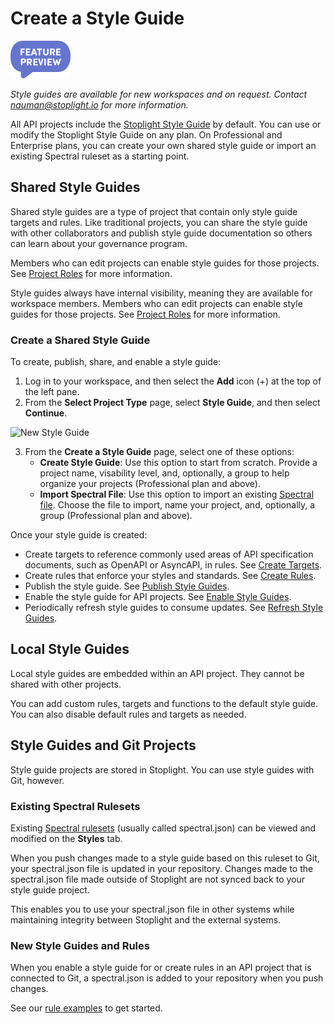 # Create a Style Guide

<!-- theme: info -->
<!--Shared style guides are available on the **Professional** and **Enterprise** plans.--> 

<!-- focus: false -->
![Feature Preview](../assets/images/badge-preview-small.png)

*Style guides are available for new workspaces and on request. Contact nauman@stoplight.io for more information.*

All API projects include the [Stoplight Style Guide](https://apistylebook.stoplight.io/docs/stoplight-style-guide) by default. You can use or modify the Stoplight Style Guide on any plan. On Professional and Enterprise plans, you can create your own shared style guide or import an existing Spectral ruleset as a starting point.

## Shared Style Guides
Shared style guides are a type of project that contain only style guide targets and rules. Like traditional projects, you can share the style guide with other collaborators and publish style guide documentation so others can learn about your governance program.

Members who can edit projects can enable style guides for those projects. See [Project Roles](../2.-workspaces/l.project-roles.md#project-roles) for more information. 

Style guides always have internal visibility, meaning they are available for workspace members. Members who can edit projects can enable style guides for those projects. See [Project Roles](../2.-workspaces/l.project-roles.md#project-roles) for more information.

### Create a Shared Style Guide

To create, publish, share, and enable a style guide:

1. Log in to your workspace, and then select the **Add** icon (+) at the top of the left pane.
2. From the **Select Project Type** page, select **Style Guide**, and then select **Continue**.

![New Style Guide](https://stoplight.io/api/v1/projects/cHJqOjI/images/2SxFV8GGyxo)


3. From the **Create a Style Guide** page, select one of these options:
    - **Create Style Guide**: Use this option to start from scratch. Provide a project name, visability level, and, optionally, a group to help organize your projects (Professional plan and above).
    - **Import Spectral File**: Use this option to import an existing [Spectral file](https://meta.stoplight.io/docs/spectral/ZG9jOjI1MTg5-custom-rulesets). Choose the file to import, name your project, and, optionally, a group (Professional plan and above).

Once your style guide is created:

* Create targets to reference commonly used areas of API specification documents, such as OpenAPI or AsyncAPI, in rules. See [Create Targets](b-create-targets.md).
* Create rules that enforce your styles and standards. See [Create Rules](c-create-rules.md).
* Publish the style guide. See [Publish Style Guides](e.publish-style-guide.md).
* Enable the style guide for API projects. See [Enable Style Guides](d-enable-style-guide.md).
* Periodically refresh style guides to consume updates. See [Refresh Style Guides](f.refresh-style-guide.md).

## Local Style Guides

Local style guides are embedded within an API project. They cannot be shared with other projects.

You can add custom rules, targets and functions to the default style guide. You can also disable default rules and targets as needed.

## Style Guides and Git Projects

Style guide projects are stored in Stoplight. You can use style guides with Git, however.

### Existing Spectral Rulesets

Existing [Spectral rulesets](https://meta.stoplight.io/docs/spectral/ZG9jOjYyMDc0NA-rulesets) (usually called spectral.json) can be viewed and modified on the **Styles** tab.

When you push changes made to a style guide based on this ruleset to Git, your spectral.json file is updated in your repository. Changes made to the spectral.json file made outside of Stoplight are not synced back to your style guide project.

This enables you to use your spectral.json file in other systems while maintaining integrity between Stoplight and the external systems.

### New Style Guides and Rules

When you enable a style guide for or create rules in an API project that is connected to Git, a spectral.json is added to your repository when you push changes.

See our [rule examples](g-rule-examples.md) to get started.